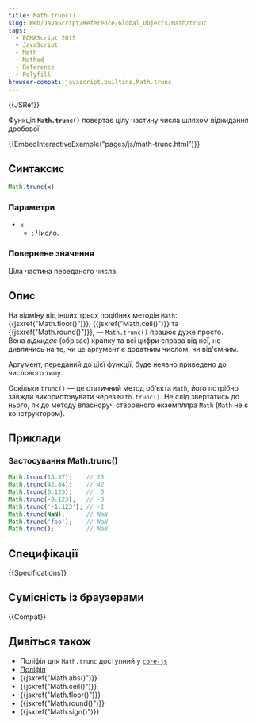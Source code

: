 ```yaml
---
title: Math.trunc()
slug: Web/JavaScript/Reference/Global_Objects/Math/trunc
tags:
  - ECMAScript 2015
  - JavaScript
  - Math
  - Method
  - Reference
  - Polyfill
browser-compat: javascript.builtins.Math.trunc
---
```

{{JSRef}}

Функція **`Math.trunc()`** повертає цілу частину числа шляхом відкидання дробової.

{{EmbedInteractiveExample("pages/js/math-trunc.html")}}

## Синтаксис

```js
Math.trunc(x)
```

### Параметри

- `x`
  - : Число.

### Повернене значення

Ціла частина переданого числа.

## Опис

На відміну від інших трьох подібних методів `Math`: {{jsxref("Math.floor()")}},
{{jsxref("Math.ceil()")}} та {{jsxref("Math.round()")}}, — `Math.trunc()` працює дуже просто. Вона *відкидає* (обрізає) крапку та всі цифри справа від неї, не дивлячись на те, чи це аргумент є додатним числом, чи від'ємним.

Аргумент, переданий до цієї функції, буде неявно приведено до числового типу.

Оскільки `trunc()` — це статичний метод об'єкта `Math`, його потрібно завжди використовувати через `Math.trunc()`. Не слід звертатись до нього, як до методу власноруч створеного екземпляра `Math` (`Math` не є конструктором).

## Приклади

### Застосування Math.trunc()

```js
Math.trunc(13.37);    // 13
Math.trunc(42.84);    // 42
Math.trunc(0.123);    //  0
Math.trunc(-0.123);   // -0
Math.trunc('-1.123'); // -1
Math.trunc(NaN);      // NaN
Math.trunc('foo');    // NaN
Math.trunc();         // NaN
```

## Специфікації

{{Specifications}}

## Сумісність із браузерами

{{Compat}}

## Дивіться також

- Поліфіл для `Math.trunc` доступний у [`core-js`](https://github.com/zloirock/core-js#ecmascript-math)
- [Поліфіл](https://github.com/behnammodi/polyfill/blob/master/math.polyfill.js)
- {{jsxref("Math.abs()")}}
- {{jsxref("Math.ceil()")}}
- {{jsxref("Math.floor()")}}
- {{jsxref("Math.round()")}}
- {{jsxref("Math.sign()")}}
